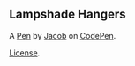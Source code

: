 Lampshade Hangers
-----------------


A [Pen](https://codepen.io/jx2bandito/pen/GmrEaO) by [Jacob](https://codepen.io/jx2bandito) on [CodePen](https://codepen.io).

[License](https://codepen.io/jx2bandito/pen/GmrEaO/license).